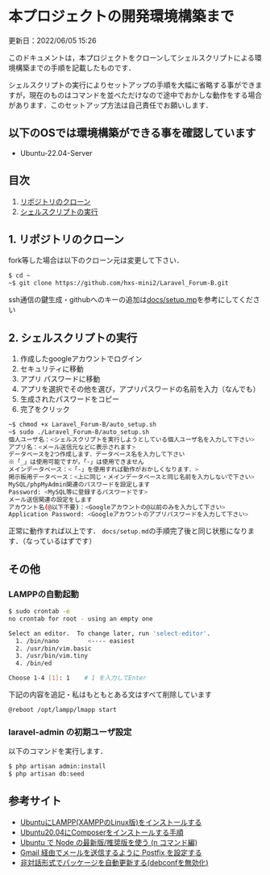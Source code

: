 # 本プロジェクトの開発環境構築まで

更新日：2022/06/05 15:26

このドキュメントは，本プロジェクトをクローンしてシェルスクリプトによる環境構築までの手順を記載したものです．

シェルスクリプトの実行によりセットアップの手順を大幅に省略する事ができますが，現在のものはコマンドを並べただけなので途中でおかしな動作をする場合があります．このセットアップ方法は自己責任でお願いします．

## 以下のOSでは環境構築ができる事を確認しています

- Ubuntu-22.04-Server

## 目次

1. [リポジトリのクローン](#1-リポジトリのクローン)
2. [シェルスクリプトの実行](#2-シェルスクリプトの実行)

## 1. リポジトリのクローン

fork等した場合は以下のクローン元は変更して下さい．

```sh
$ cd ~
~$ git clone https://github.com/hxs-mini2/Laravel_Forum-B.git
```

ssh通信の鍵生成・githubへのキーの追加は[docs/setup.mp](https://github.com/hxs-mini2/Laravel_Forum-B/blob/develop/docs/setup.md#4-リポジトリのクローンからサイトの表示まで)を参考にしてください

## 2. シェルスクリプトの実行

1. 作成したgoogleアカウントでログイン
2. セキュリティに移動
3. アプリ パスワードに移動
4. アプリを選択でその他を選び，アプリパスワードの名前を入力（なんでも）
5. 生成されたパスワードをコピー
6. 完了をクリック

```sh
~$ chmod +x Laravel_Forum-B/auto_setup.sh
~$ sudo ./Laravel_Forum-B/auto_setup.sh
個人ユーザ名：<シェルスクリプトを実行しようとしている個人ユーザ名を入力して下さい>
アプリ名：<メール送信元などに表示されます>
データベースを2つ作成します．データベース名を入力して下さい
※「_」は使用可能ですが，「-」は使用できません
メインデータベース：<「-」を使用すれば動作がおかしくなります．>
掲示板用データベース：<上に同じ・メインデータベースと同じ名前を入力しないで下さい>
MySQL/phpMyAdmin関連のパスワードを設定します
Password: <MySQL等に登録するパスワードです>
メール送信関連の設定をします
アカウント名(@以下不要)：<Googleアカウントの@以前のみを入力して下さい>
Application Password: <Googleアカウントのアプリパスワードを入力して下さい>
```

正常に動作すれば以上です．
`docs/setup.md`の手順完了後と同じ状態になります．（なっているはずです）

## その他

### LAMPPの自動起動

```sh
$ sudo crontab -e
no crontab for root - using an empty one

Select an editor.  To change later, run 'select-editor'.
  1. /bin/nano        <---- easiest
  2. /usr/bin/vim.basic
  3. /usr/bin/vim.tiny
  4. /bin/ed

Choose 1-4 [1]: 1    # 1 を入力してEnter
```

下記の内容を追記・私はもともとある文はすべて削除しています

```sh
@reboot /opt/lampp/lmapp start
```

### laravel-admin の初期ユーザ設定

以下のコマンドを実行します．

```sh
$ php artisan admin:install
$ php artisan db:seed
```

## 参考サイト

- [UbuntuにLAMPP(XAMPPのLinux版)をインストールする](https://lil.la/archives/4324)
- [Ubuntu20.04にComposerをインストールする手順](https://mebee.info/2020/06/02/post-10844/)
- [Ubuntu で Node の最新版/推奨版を使う (n コマンド編)](https://qiita.com/cointoss1973/items/c000c4f84ae4b0c166b5)
- [Gmail 経由でメールを送信するように Postfix を設定する](https://blog.ymyzk.com/2017/06/postfix-smarthost-gmail/)
- [非対話形式でパッケージを自動更新する(debconfを無効化)](https://blog.jicoman.info/2017/01/autoupgrade_apt-get_dpkg/)

